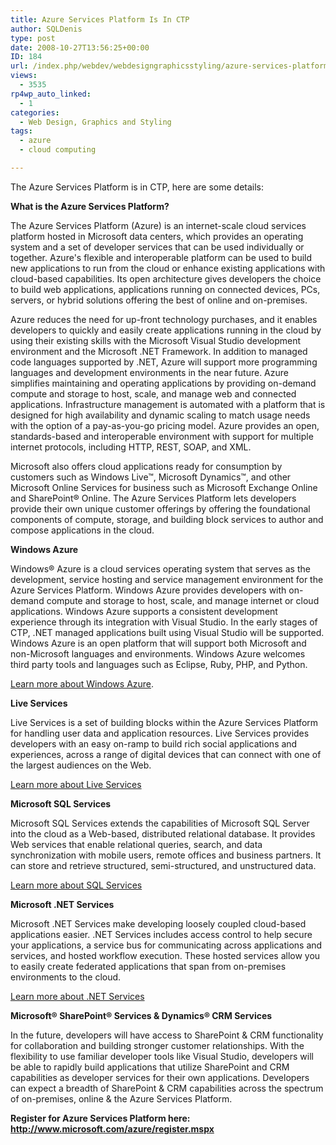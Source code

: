 ```yaml
---
title: Azure Services Platform Is In CTP
author: SQLDenis
type: post
date: 2008-10-27T13:56:25+00:00
ID: 184
url: /index.php/webdev/webdesigngraphicsstyling/azure-services-platform-is-in-ctp/
views:
  - 3535
rp4wp_auto_linked:
  - 1
categories:
  - Web Design, Graphics and Styling
tags:
  - azure
  - cloud computing

---
```

The Azure Services Platform is in CTP, here are some details:

**What is the Azure Services Platform?**
  
The Azure Services Platform (Azure) is an internet-scale cloud services platform hosted in Microsoft data centers, which provides an operating system and a set of developer services that can be used individually or together. Azure's flexible and interoperable platform can be used to build new applications to run from the cloud or enhance existing applications with cloud-based capabilities. Its open architecture gives developers the choice to build web applications, applications running on connected devices, PCs, servers, or hybrid solutions offering the best of online and on-premises.

Azure reduces the need for up-front technology purchases, and it enables developers to quickly and easily create applications running in the cloud by using their existing skills with the Microsoft Visual Studio development environment and the Microsoft .NET Framework. In addition to managed code languages supported by .NET, Azure will support more programming languages and development environments in the near future. Azure simplifies maintaining and operating applications by providing on-demand compute and storage to host, scale, and manage web and connected applications. Infrastructure management is automated with a platform that is designed for high availability and dynamic scaling to match usage needs with the option of a pay-as-you-go pricing model. Azure provides an open, standards-based and interoperable environment with support for multiple internet protocols, including HTTP, REST, SOAP, and XML.

Microsoft also offers cloud applications ready for consumption by customers such as Windows Live™, Microsoft Dynamics™, and other Microsoft Online Services for business such as Microsoft Exchange Online and SharePoint® Online. The Azure Services Platform lets developers provide their own unique customer offerings by offering the foundational components of compute, storage, and building block services to author and compose applications in the cloud.

**Windows Azure** 

Windows® Azure is a cloud services operating system that serves as the development, service hosting and service management environment for the Azure Services Platform. Windows Azure provides developers with on-demand compute and storage to host, scale, and manage internet or cloud applications. Windows Azure supports a consistent development experience through its integration with Visual Studio. In the early stages of CTP, .NET managed applications built using Visual Studio will be supported. Windows Azure is an open platform that will support both Microsoft and non-Microsoft languages and environments. Windows Azure welcomes third party tools and languages such as Eclipse, Ruby, PHP, and Python.

[Learn more about Windows Azure][1].

**Live Services** 

Live Services is a set of building blocks within the Azure Services Platform for handling user data and application resources. Live Services provides developers with an easy on-ramp to build rich social applications and experiences, across a range of digital devices that can connect with one of the largest audiences on the Web.

<a href="http://dev.live.com" target="_blank">Learn more about Live Services</a>

**Microsoft SQL Services** 

Microsoft SQL Services extends the capabilities of Microsoft SQL Server into the cloud as a Web-based, distributed relational database. It provides Web services that enable relational queries, search, and data synchronization with mobile users, remote offices and business partners. It can store and retrieve structured, semi-structured, and unstructured data.

[Learn more about SQL Services][2]

**Microsoft .NET Services** 

Microsoft .NET Services make developing loosely coupled cloud-based applications easier. .NET Services includes access control to help secure your applications, a service bus for communicating across applications and services, and hosted workflow execution. These hosted services allow you to easily create federated applications that span from on-premises environments to the cloud. 

[Learn more about .NET Services][3]

**Microsoft® SharePoint® Services & Dynamics® CRM Services** 

In the future, developers will have access to SharePoint & CRM functionality for collaboration and building stronger customer relationships. With the flexibility to use familiar developer tools like Visual Studio, developers will be able to rapidly build applications that utilize SharePoint and CRM capabilities as developer services for their own applications. Developers can expect a breadth of SharePoint & CRM capabilities across the spectrum of on-premises, online & the Azure Services Platform.

**Register for Azure Services Platform here: http://www.microsoft.com/azure/register.mspx**

 [1]: http://www.microsoft.com/azure/windowsazure.mspx
 [2]: http://www.microsoft.com/azure/sql.mspx
 [3]: http://www.microsoft.com/azure/netservices.mspx